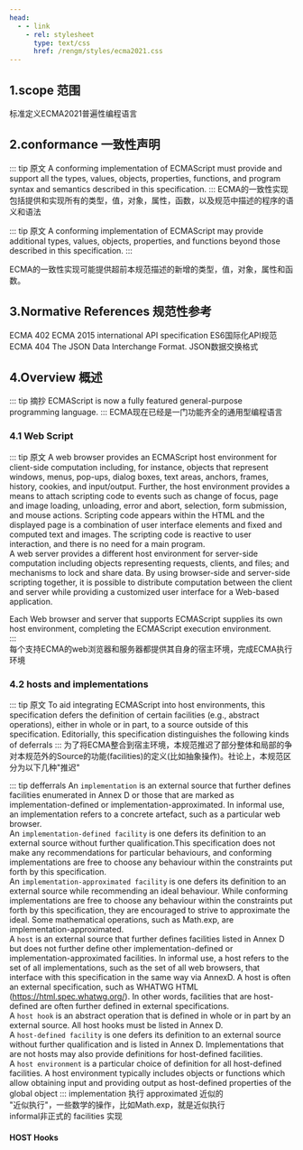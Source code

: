 ```yaml
---
head:
  - - link
    - rel: stylesheet
      type: text/css 
      href: /rengm/styles/ecma2021.css
---
```



## 1.scope 范围

标准定义ECMA2021普遍性编程语言

## 2.conformance 一致性声明
::: tip 原文
  A conforming implementation of ECMAScript must provide and support all the types, values, objects, properties,
functions, and program syntax and semantics described in this specification.
:::
ECMA的一致性实现包括提供和实现所有的类型，值，对象，属性，函数，以及规范中描述的程序的语义和语法

::: tip 原文
  A conforming implementation of ECMAScript may provide additional types, values, objects, properties, and functions
beyond those described in this specification.
:::

ECMA的一致性实现可能提供超前本规范描述的新增的类型，值，对象，属性和函数。
## 3.Normative References 规范性参考
  ECMA 402 ECMA 2015 international API specification ES6国际化API规范 <br/>
  ECMA 404 The JSON Data Interchange Format. JSON数据交换格式
## 4.Overview 概述
::: tip 摘抄
  ECMAScript is now a fully featured general-purpose programming language.
:::
ECMA现在已经是一门功能齐全的通用型编程语言

### 4.1 Web Script
::: tip 原文
  A web browser provides an ECMAScript host environment for client-side computation including, for instance, objects
that represent windows, menus, pop-ups, dialog boxes, text areas, anchors, frames, history, cookies, and
input/output. Further, the host environment provides a means to attach scripting code to events such as change of
focus, page and image loading, unloading, error and abort, selection, form submission, and mouse actions. Scripting
code appears within the HTML and the displayed page is a combination of user interface elements and fixed and
computed text and images. The scripting code is reactive to user interaction, and there is no need for a main program.<br/>
  A web server provides a different host environment for server-side computation including objects representing
requests, clients, and files; and mechanisms to lock and share data. By using browser-side and server-side scripting
together, it is possible to distribute computation between the client and server while providing a customized user
interface for a Web-based application.<br/>
  <div class="tip-aqua">Each Web browser and server that supports ECMAScript supplies its own host environment, completing the
ECMAScript execution environment.</div>
:::
<div class="tip-aqua">每个支持ECMA的web浏览器和服务器都提供其自身的宿主环境，完成ECMA执行环境</div>

### 4.2 hosts and implementations
::: tip 原文
To aid integrating ECMAScript into host environments, this specification defers the definition of certain facilities (e.g.,
abstract operations), either in whole or in part, to a source outside of this specification. Editorially, this specification
distinguishes the following kinds of deferrals
:::
为了将ECMA整合到宿主环境，本规范推迟了部分整体和局部的争对本规范外的Source的功能(facilities)的定义(比如抽象操作)。社论上，本规范区分为以下几种"推迟"

::: tip defferrals
An `implementation` is an external source that further defines facilities enumerated in Annex D or those that are marked as implementation-defined or implementation-approximated. In informal use, an implementation refers to a concrete artefact, such as a particular web browser.<br/>
An `implementation-defined facility` is one defers its definition to an external source without further qualification.This specification does not make any recommendations for particular behaviours, and conforming implementations are free to choose any behaviour within the constraints put forth by this specification.<br/>
An `implementation-approximated facility` is one defers its definition to an external source while recommending an ideal behaviour. While conforming implementations are free to choose any behaviour within the constraints put forth by this specification, they are encouraged to strive to approximate the ideal. Some mathematical operations, such as Math.exp, are implementation-approximated.<br/>
A `host` is an external source that further defines facilities listed in Annex D but does not further define other implementation-defined or implementation-approximated facilities. In informal use, a host refers to the set of all implementations, such as the set of all web browsers, that interface with this specification in the same way via AnnexD. A host is often an external specification, such as WHATWG HTML (https://html.spec.whatwg.org/). In other words, facilities that are host-defined are often further defined in external specifications.<br/>
A `host hook` is an abstract operation that is defined in whole or in part by an external source. All host hooks must be listed in Annex D.<br/>
A `host-defined facility` is one defers its definition to an external source without further qualification and is listed in Annex D. Implementations that are not hosts may also provide definitions for host-defined facilities.<br/>
A `host environment` is a particular choice of definition for all host-defined facilities. A host environment typically includes objects or functions which allow obtaining input and providing output as host-defined properties of the global object
:::
implementation 执行
approximated 近似的<br/>
"近似执行"，一些数学的操作，比如Math.exp，就是近似执行<br/>
informal非正式的
facilities 实现<br/>
#### HOST Hooks



